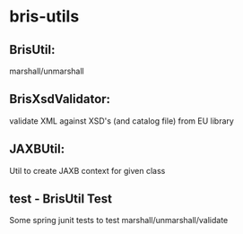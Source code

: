 # bris-utils

## BrisUtil: 
marshall/unmarshall
## BrisXsdValidator: 
validate XML against XSD's (and catalog file) from EU library
## JAXBUtil: 
Util to create JAXB context for given class

## test - BrisUtil Test
Some spring junit tests to test marshall/unmarshall/validate